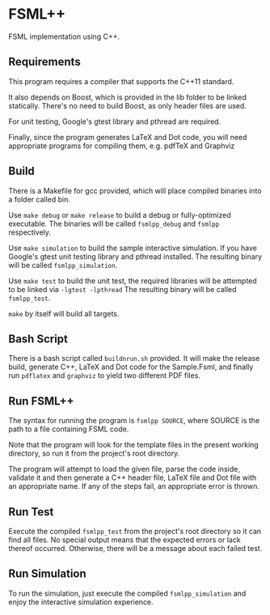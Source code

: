 FSML++
======
FSML implementation using C++.

Requirements
------------
This program requires a compiler that supports the C++11 standard.

It also depends on Boost, which is provided in the lib folder to be linked statically. There's no need to build Boost, as only header files are used.

For unit testing, Google's gtest library and pthread are required.

Finally, since the program generates LaTeX and Dot code, you will need appropriate programs for compiling them, e.g. pdfTeX and Graphviz

Build
-----
There is a Makefile for gcc provided, which will place compiled binaries into a folder called bin.

Use ``make debug`` or ``make release`` to build a debug or fully-optimized executable. The binaries will be called ``fsmlpp_debug`` and ``fsmlpp`` respectively.

Use ``make simulation`` to build the sample interactive simulation. If you have Google's gtest unit testing library and pthread installed. The resulting binary will be called ``fsmlpp_simulation``.

Use ``make test`` to build the unit test, the required libraries will be attempted to be linked via ``-lgtest -lpthread`` The resulting binary will be called ``fsmlpp_test``.

``make`` by itself will build all targets.

Bash Script
-----------
There is a bash script called ``buildnrun.sh`` provided. It will make the release build, generate C++, LaTeX and Dot code for the Sample.Fsml, and finally run ``pdflatex`` and ``graphviz`` to yield two different PDF files.

Run FSML++
----------
The syntax for running the program is ``fsmlpp SOURCE``, where SOURCE is the path to a file containing FSML code.

Note that the program will look for the template files in the present working directory, so run it from the project's root directory.

The program will attempt to load the given file, parse the code inside, validate it and then generate a C++ header file, LaTeX file and Dot file with an appropriate name. If any of the steps fail, an appropriate error is thrown.

Run Test
--------
Execute the compiled ``fsmlpp_test`` from the project's root directory so it can find all files. No special output means that the expected errors or lack thereof occurred. Otherwise, there will be a message about each failed test.

Run Simulation
--------------
To run the simulation, just execute the compiled ``fsmlpp_simulation`` and enjoy the interactive simulation experience.
